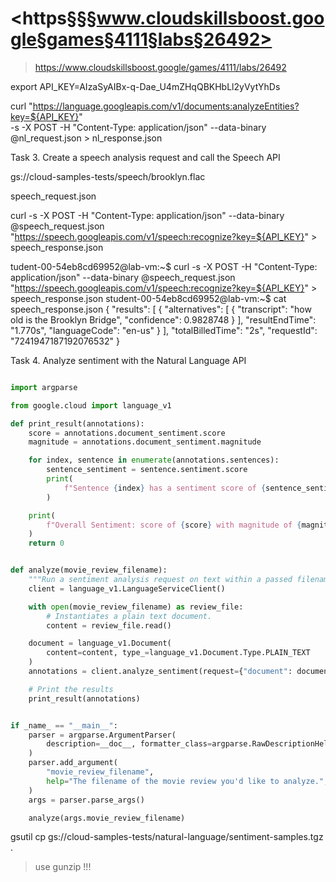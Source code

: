
# <https§§§www.cloudskillsboost.google§games§4111§labs§26492>
> <https://www.cloudskillsboost.google/games/4111/labs/26492>
    

export API_KEY=AIzaSyAIBx-q-Dae_U4mZHqQBKHbLl2yVytYhDs


 

 

curl "https://language.googleapis.com/v1/documents:analyzeEntities?key=${API_KEY}" \
  -s -X POST -H "Content-Type: application/json" --data-binary @nl_request.json > nl_response.json



  Task 3. Create a speech analysis request and call the Speech API

gs://cloud-samples-tests/speech/brooklyn.flac

speech_request.json
 
curl -s -X POST -H "Content-Type: application/json" --data-binary @speech_request.json \
"https://speech.googleapis.com/v1/speech:recognize?key=${API_KEY}" > speech_response.json


tudent-00-54eb8cd69952@lab-vm:~$ curl -s -X POST -H "Content-Type: application/json" --data-binary @speech_request.json "https://speech.googleapis.com/v1/speech:recognize?key=${API_KEY}" > speech_response.json
student-00-54eb8cd69952@lab-vm:~$ cat speech_response.json 
{
  "results": [
    {
      "alternatives": [
        {
          "transcript": "how old is the Brooklyn Bridge",
          "confidence": 0.9828748
        }
      ],
      "resultEndTime": "1.770s",
      "languageCode": "en-us"
    }
  ],
  "totalBilledTime": "2s",
  "requestId": "7241947187192076532"
}

Task 4. Analyze sentiment with the Natural Language API


```py

import argparse

from google.cloud import language_v1

def print_result(annotations):
    score = annotations.document_sentiment.score
    magnitude = annotations.document_sentiment.magnitude

    for index, sentence in enumerate(annotations.sentences):
        sentence_sentiment = sentence.sentiment.score
        print(
            f"Sentence {index} has a sentiment score of {sentence_sentiment}"
        )

    print(
        f"Overall Sentiment: score of {score} with magnitude of {magnitude}"
    )
    return 0


def analyze(movie_review_filename):
    """Run a sentiment analysis request on text within a passed filename."""
    client = language_v1.LanguageServiceClient()

    with open(movie_review_filename) as review_file:
        # Instantiates a plain text document.
        content = review_file.read()

    document = language_v1.Document(
        content=content, type_=language_v1.Document.Type.PLAIN_TEXT
    )
    annotations = client.analyze_sentiment(request={"document": document})

    # Print the results
    print_result(annotations)


if _name_ == "__main__":
    parser = argparse.ArgumentParser(
        description=__doc__, formatter_class=argparse.RawDescriptionHelpFormatter
    )
    parser.add_argument(
        "movie_review_filename",
        help="The filename of the movie review you'd like to analyze.",
    )
    args = parser.parse_args()

    analyze(args.movie_review_filename)

```

gsutil cp gs://cloud-samples-tests/natural-language/sentiment-samples.tgz .

> use gunzip  !!!